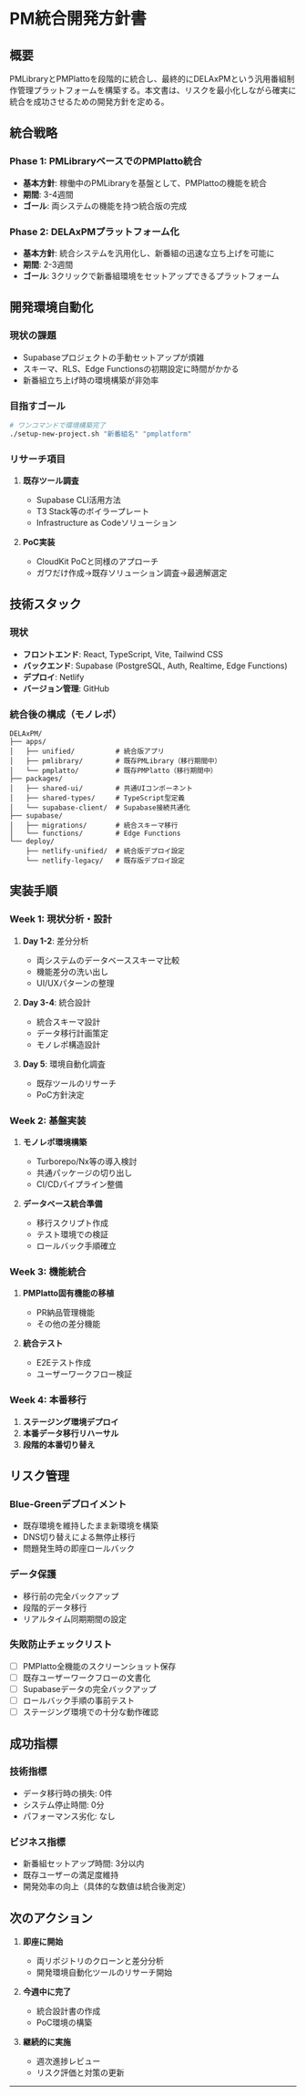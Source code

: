 # PM統合開発方針書

## 概要

PMLibraryとPMPlattoを段階的に統合し、最終的にDELAxPMという汎用番組制作管理プラットフォームを構築する。本文書は、リスクを最小化しながら確実に統合を成功させるための開発方針を定める。

## 統合戦略

### Phase 1: PMLibraryベースでのPMPlatto統合
- **基本方針**: 稼働中のPMLibraryを基盤として、PMPlattoの機能を統合
- **期間**: 3-4週間
- **ゴール**: 両システムの機能を持つ統合版の完成

### Phase 2: DELAxPMプラットフォーム化
- **基本方針**: 統合システムを汎用化し、新番組の迅速な立ち上げを可能に
- **期間**: 2-3週間
- **ゴール**: 3クリックで新番組環境をセットアップできるプラットフォーム

## 開発環境自動化

### 現状の課題
- Supabaseプロジェクトの手動セットアップが煩雑
- スキーマ、RLS、Edge Functionsの初期設定に時間がかかる
- 新番組立ち上げ時の環境構築が非効率

### 目指すゴール
```bash
# ワンコマンドで環境構築完了
./setup-new-project.sh "新番組名" "pmplatform"
```

### リサーチ項目
1. **既存ツール調査**
   - Supabase CLI活用方法
   - T3 Stack等のボイラープレート
   - Infrastructure as Codeソリューション

2. **PoC実装**
   - CloudKit PoCと同様のアプローチ
   - ガワだけ作成→既存ソリューション調査→最適解選定

## 技術スタック

### 現状
- **フロントエンド**: React, TypeScript, Vite, Tailwind CSS
- **バックエンド**: Supabase (PostgreSQL, Auth, Realtime, Edge Functions)
- **デプロイ**: Netlify
- **バージョン管理**: GitHub

### 統合後の構成（モノレポ）
```
DELAxPM/
├── apps/
│   ├── unified/          # 統合版アプリ
│   ├── pmlibrary/        # 既存PMLibrary（移行期間中）
│   └── pmplatto/         # 既存PMPlatto（移行期間中）
├── packages/
│   ├── shared-ui/        # 共通UIコンポーネント
│   ├── shared-types/     # TypeScript型定義
│   └── supabase-client/  # Supabase接続共通化
├── supabase/
│   ├── migrations/       # 統合スキーマ移行
│   └── functions/        # Edge Functions
└── deploy/
    ├── netlify-unified/  # 統合版デプロイ設定
    └── netlify-legacy/   # 既存版デプロイ設定
```

## 実装手順

### Week 1: 現状分析・設計
1. **Day 1-2**: 差分分析
   - 両システムのデータベーススキーマ比較
   - 機能差分の洗い出し
   - UI/UXパターンの整理

2. **Day 3-4**: 統合設計
   - 統合スキーマ設計
   - データ移行計画策定
   - モノレポ構造設計

3. **Day 5**: 環境自動化調査
   - 既存ツールのリサーチ
   - PoC方針決定

### Week 2: 基盤実装
1. **モノレポ環境構築**
   - Turborepo/Nx等の導入検討
   - 共通パッケージの切り出し
   - CI/CDパイプライン整備

2. **データベース統合準備**
   - 移行スクリプト作成
   - テスト環境での検証
   - ロールバック手順確立

### Week 3: 機能統合
1. **PMPlatto固有機能の移植**
   - PR納品管理機能
   - その他の差分機能

2. **統合テスト**
   - E2Eテスト作成
   - ユーザーワークフロー検証

### Week 4: 本番移行
1. **ステージング環境デプロイ**
2. **本番データ移行リハーサル**
3. **段階的本番切り替え**

## リスク管理

### Blue-Greenデプロイメント
- 既存環境を維持したまま新環境を構築
- DNS切り替えによる無停止移行
- 問題発生時の即座ロールバック

### データ保護
- 移行前の完全バックアップ
- 段階的データ移行
- リアルタイム同期期間の設定

### 失敗防止チェックリスト
- [ ] PMPlatto全機能のスクリーンショット保存
- [ ] 既存ユーザーワークフローの文書化
- [ ] Supabaseデータの完全バックアップ
- [ ] ロールバック手順の事前テスト
- [ ] ステージング環境での十分な動作確認

## 成功指標

### 技術指標
- データ移行時の損失: 0件
- システム停止時間: 0分
- パフォーマンス劣化: なし

### ビジネス指標
- 新番組セットアップ時間: 3分以内
- 既存ユーザーの満足度維持
- 開発効率の向上（具体的な数値は統合後測定）

## 次のアクション

1. **即座に開始**
   - 両リポジトリのクローンと差分分析
   - 開発環境自動化ツールのリサーチ開始

2. **今週中に完了**
   - 統合設計書の作成
   - PoC環境の構築

3. **継続的に実施**
   - 週次進捗レビュー
   - リスク評価と対策の更新

---

